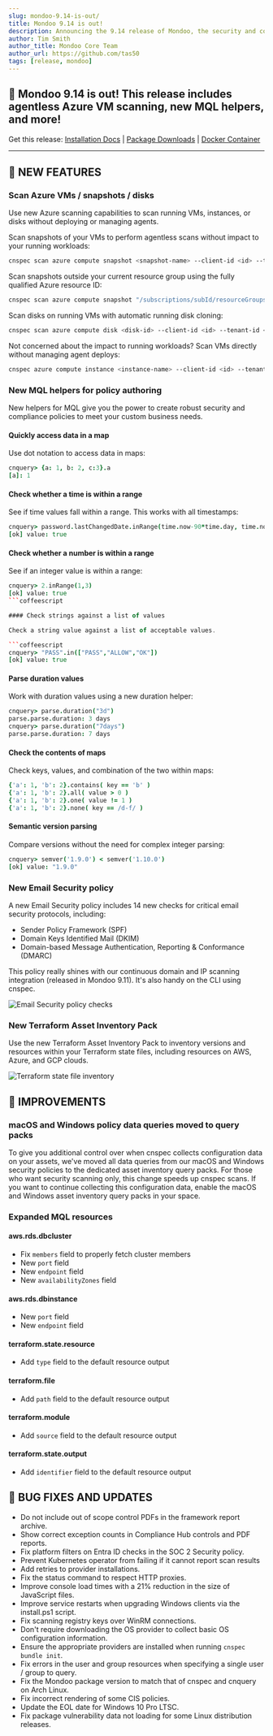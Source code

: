 ```yaml
---
slug: mondoo-9.14-is-out/
title: Mondoo 9.14 is out!
description: Announcing the 9.14 release of Mondoo, the security and compliance platform that prioritizes risks that matter most in your infrastructure.
author: Tim Smith
author_title: Mondoo Core Team
author_url: https://github.com/tas50
tags: [release, mondoo]
---
```


## 🥳 Mondoo 9.14 is out! This release includes agentless Azure VM scanning, new MQL helpers, and more!

Get this release: [Installation Docs](/cnspec/) | [Package Downloads](https://releases.mondoo.com/cnspec/) | [Docker Container](https://hub.docker.com/r/mondoo/cnspec)

---

## 🎉 NEW FEATURES

### Scan Azure VMs / snapshots / disks

Use new Azure scanning capabilities to scan running VMs, instances, or disks without deploying or managing agents.

Scan snapshots of your VMs to perform agentless scans without impact to your running workloads:

```bash
cnspec scan azure compute snapshot <snapshot-name> --client-id <id> --tenant-id <id> --client-secret <value>
```

Scan snapshots outside your current resource group using the fully qualified Azure resource ID:

```bash
cnspec scan azure compute snapshot "/subscriptions/subId/resourceGroups/my-rg/providers/Microsoft.Compute/snapshots/test-debian-snap" --client-id <id> --tenant-id <id>--client-secret <secret>
```

Scan disks on running VMs with automatic running disk cloning:

```bash
cnspec scan azure compute disk <disk-id> --client-id <id> --tenant-id <id> --client-secret <value>
```

Not concerned about the impact to running workloads? Scan VMs directly without managing agent deploys:

```bash
cnspec azure compute instance <instance-name> --client-id <id> --tenant-id <id> --client-secret <value>
```

### New MQL helpers for policy authoring

New helpers for MQL give you the power to create robust security and compliance policies to meet your custom business needs.

#### Quickly access data in a map

Use dot notation to access data in maps:

```coffeescript
cnquery> {a: 1, b: 2, c:3}.a
[a]: 1
```

#### Check whether a time is within a range

See if time values fall within a range. This works with all timestamps:

```coffeescript
cnquery> password.lastChangedDate.inRange(time.now-90*time.day, time.now)
[ok] value: true
```

#### Check whether a number is within a range

See if an integer value is within a range:

````coffeescript
cnquery> 2.inRange(1,3)
[ok] value: true
```coffeescript

#### Check strings against a list of values

Check a string value against a list of acceptable values.

```coffeescript
cnquery> "PASS".in(["PASS","ALLOW","OK"])
[ok] value: true
````

#### Parse duration values

Work with duration values using a new duration helper:

```coffeescript
cnquery> parse.duration("3d")
parse.parse.duration: 3 days
cnquery> parse.duration("7days")
parse.parse.duration: 7 days
```

#### Check the contents of maps

Check keys, values, and combination of the two within maps:

```coffeescript
{'a': 1, 'b': 2}.contains( key == 'b' )
{'a': 1, 'b': 2}.all( value > 0 )
{'a': 1, 'b': 2}.one( value != 1 )
{'a': 1, 'b': 2}.none( key == /d-f/ )
```

#### Semantic version parsing

Compare versions without the need for complex integer parsing:

```coffeescript
cnquery> semver('1.9.0') < semver('1.10.0')
[ok] value: "1.9.0"
```

### New Email Security policy

A new Email Security policy includes 14 new checks for critical email security protocols, including:

- Sender Policy Framework (SPF)
- Domain Keys Identified Mail (DKIM)
- Domain-based Message Authentication, Reporting & Conformance (DMARC)

This policy really shines with our continuous domain and IP scanning integration (released in Mondoo 9.11). It's also handy on the CLI using cnspec.

![Email Security policy checks](/img/releases/2024-01-09-mondoo-9.14-is-out/email_checks.png)

### New Terraform Asset Inventory Pack

Use the new Terraform Asset Inventory Pack to inventory versions and resources within your Terraform state files, including resources on AWS, Azure, and GCP clouds.

![Terraform state file inventory](/img/releases/2024-01-09-mondoo-9.14-is-out/tf_state.png)

## 🧹 IMPROVEMENTS

### macOS and Windows policy data queries moved to query packs

To give you additional control over when cnspec collects configuration data on your assets, we've moved all data queries from our macOS and Windows security policies to the dedicated asset inventory query packs. For those who want security scanning only, this change speeds up cnspec scans. If you want to continue collecting this configuration data, enable the macOS and Windows asset inventory query packs in your space.

### Expanded MQL resources

#### aws.rds.dbcluster

- Fix `members` field to properly fetch cluster members
- New `port` field
- New `endpoint` field
- New `availabilityZones` field

#### aws.rds.dbinstance

- New `port` field
- New `endpoint` field

#### terraform.state.resource

- Add `type` field to the default resource output

#### terraform.file

- Add `path` field to the default resource output

#### terraform.module

- Add `source` field to the default resource output

#### terraform.state.output

- Add `identifier` field to the default resource output

## 🐛 BUG FIXES AND UPDATES

- Do not include out of scope control PDFs in the framework report archive.
- Show correct exception counts in Compliance Hub controls and PDF reports.
- Fix platform filters on Entra ID checks in the SOC 2 Security policy.
- Prevent Kubernetes operator from failing if it cannot report scan results
- Add retries to provider installations.
- Fix the status command to respect HTTP proxies.
- Improve console load times with a 21% reduction in the size of JavaScript files.
- Improve service restarts when upgrading Windows clients via the install.ps1 script.
- Fix scanning registry keys over WinRM connections.
- Don't require downloading the OS provider to collect basic OS configuration information.
- Ensure the appropriate providers are installed when running `cnspec bundle init`.
- Fix errors in the user and group resources when specifying a single user / group to query.
- Fix the Mondoo package version to match that of cnspec and cnquery on Arch Linux.
- Fix incorrect rendering of some CIS policies.
- Update the EOL date for Windows 10 Pro LTSC.
- Fix package vulnerability data not loading for some Linux distribution releases.
